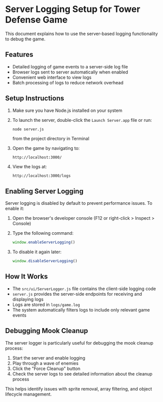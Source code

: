 # Server Logging Setup for Tower Defense Game

This document explains how to use the server-based logging functionality to debug the game.

## Features

- Detailed logging of game events to a server-side log file
- Browser logs sent to server automatically when enabled
- Convenient web interface to view logs
- Batch processing of logs to reduce network overhead

## Setup Instructions

1. Make sure you have Node.js installed on your system

2. To launch the server, double-click the `Launch Server.app` file or run:
   ```bash
   node server.js
   ```
   from the project directory in Terminal

3. Open the game by navigating to:
   ```
   http://localhost:3000/
   ```

4. View the logs at:
   ```
   http://localhost:3000/logs
   ```

## Enabling Server Logging

Server logging is disabled by default to prevent performance issues. To enable it:

1. Open the browser's developer console (F12 or right-click > Inspect > Console)
2. Type the following command:
   ```javascript
   window.enableServerLogging()
   ```

3. To disable it again later:
   ```javascript
   window.disableServerLogging()
   ```

## How It Works

- The `src/ui/ServerLogger.js` file contains the client-side logging code
- `server.js` provides the server-side endpoints for receiving and displaying logs
- Logs are stored in `logs/game.log`
- The system automatically filters logs to include only relevant game events

## Debugging Mook Cleanup

The server logger is particularly useful for debugging the mook cleanup process:

1. Start the server and enable logging
2. Play through a wave of enemies
3. Click the "Force Cleanup" button
4. Check the server logs to see detailed information about the cleanup process

This helps identify issues with sprite removal, array filtering, and object lifecycle management.